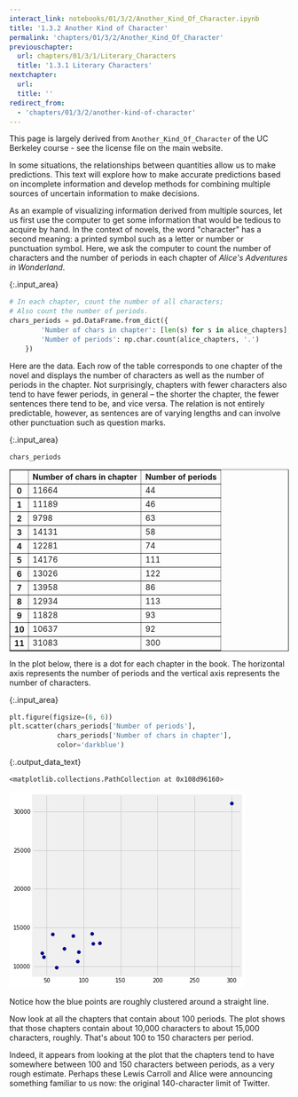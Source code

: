 ```yaml
---
interact_link: notebooks/01/3/2/Another_Kind_Of_Character.ipynb
title: '1.3.2 Another Kind of Character'
permalink: 'chapters/01/3/2/Another_Kind_Of_Character'
previouschapter:
  url: chapters/01/3/1/Literary_Characters
  title: '1.3.1 Literary Characters'
nextchapter:
  url: 
  title: ''
redirect_from:
  - 'chapters/01/3/2/another-kind-of-character'
---
```


This page is largely derived from `Another_Kind_Of_Character` of the UC
Berkeley course \- see the license file on the main website.

In some situations, the relationships between quantities allow us to make
predictions. This text will explore how to make accurate predictions based on
incomplete information and develop methods for combining multiple sources of
uncertain information to make decisions.

As an example of visualizing information derived from multiple sources, let us
first use the computer to get some information that would be tedious to
acquire by hand. In the context of novels, the word "character" has a second
meaning: a printed symbol such as a letter or number or punctuation symbol.
Here, we ask the computer to count the number of characters and the number of
periods in each chapter of *Alice's Adventures in Wonderland*.



{:.input_area}
```python
# In each chapter, count the number of all characters;
# Also count the number of periods.
chars_periods = pd.DataFrame.from_dict({
        'Number of chars in chapter': [len(s) for s in alice_chapters],
        'Number of periods': np.char.count(alice_chapters, '.')
    })
```


Here are the data. Each row of the table corresponds to one chapter of the
novel and displays the number of characters as well as the number of periods
in the chapter. Not surprisingly, chapters with fewer characters also tend to
have fewer periods, in general – the shorter the chapter, the fewer sentences
there tend to be, and vice versa. The relation is not entirely predictable,
however, as sentences are of varying lengths and can involve other punctuation
such as question marks.



{:.input_area}
```python
chars_periods
```





<div markdown="0">
<div>
<style scoped>
    .dataframe tbody tr th:only-of-type {
        vertical-align: middle;
    }

    .dataframe tbody tr th {
        vertical-align: top;
    }

    .dataframe thead th {
        text-align: right;
    }
</style>
<table border="1" class="dataframe">
  <thead>
    <tr style="text-align: right;">
      <th></th>
      <th>Number of chars in chapter</th>
      <th>Number of periods</th>
    </tr>
  </thead>
  <tbody>
    <tr>
      <th>0</th>
      <td>11664</td>
      <td>44</td>
    </tr>
    <tr>
      <th>1</th>
      <td>11189</td>
      <td>46</td>
    </tr>
    <tr>
      <th>2</th>
      <td>9798</td>
      <td>63</td>
    </tr>
    <tr>
      <th>3</th>
      <td>14131</td>
      <td>58</td>
    </tr>
    <tr>
      <th>4</th>
      <td>12281</td>
      <td>74</td>
    </tr>
    <tr>
      <th>5</th>
      <td>14176</td>
      <td>111</td>
    </tr>
    <tr>
      <th>6</th>
      <td>13026</td>
      <td>122</td>
    </tr>
    <tr>
      <th>7</th>
      <td>13958</td>
      <td>86</td>
    </tr>
    <tr>
      <th>8</th>
      <td>12934</td>
      <td>113</td>
    </tr>
    <tr>
      <th>9</th>
      <td>11828</td>
      <td>93</td>
    </tr>
    <tr>
      <th>10</th>
      <td>10637</td>
      <td>92</td>
    </tr>
    <tr>
      <th>11</th>
      <td>31083</td>
      <td>300</td>
    </tr>
  </tbody>
</table>
</div>
</div>



In the plot below, there is a dot for each chapter in the book. The horizontal
axis represents the number of periods and the vertical axis represents the
number of characters.



{:.input_area}
```python
plt.figure(figsize=(6, 6))
plt.scatter(chars_periods['Number of periods'],
            chars_periods['Number of chars in chapter'],
            color='darkblue')
```





{:.output_data_text}
```
<matplotlib.collections.PathCollection at 0x108d96160>
```




![png](../../../../images/chapters/01/3/2/Another_Kind_Of_Character_6_1.png)


Notice how the blue points are roughly clustered around a straight line.

Now look at all the chapters that contain about 100 periods. The plot shows
that those chapters contain about 10,000 characters to about 15,000
characters, roughly. That's about 100 to 150 characters per period.

Indeed, it appears from looking at the plot that the chapters tend to have
somewhere between 100 and 150 characters between periods, as a very rough
estimate. Perhaps these Lewis Carroll and Alice were announcing something
familiar to us now: the original 140-character limit of Twitter.
